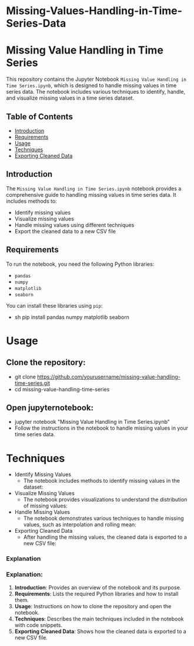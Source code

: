 # Missing-Values-Handling-in-Time-Series-Data
# Missing Value Handling in Time Series

This repository contains the Jupyter Notebook `Missing Value Handling in Time Series.ipynb`, which is designed to handle missing values in time series data. The notebook includes various techniques to identify, handle, and visualize missing values in a time series dataset.

## Table of Contents

- [Introduction](#introduction)
- [Requirements](#requirements)
- [Usage](#usage)
- [Techniques](#techniques)
- [Exporting Cleaned Data](#exporting-cleaned-data)

## Introduction

The `Missing Value Handling in Time Series.ipynb` notebook provides a comprehensive guide to handling missing values in time series data. It includes methods to:
- Identify missing values
- Visualize missing values
- Handle missing values using different techniques
- Export the cleaned data to a new CSV file

## Requirements

To run the notebook, you need the following Python libraries:
- `pandas`
- `numpy`
- `matplotlib`
- `seaborn`

You can install these libraries using `pip`:

- sh
pip install pandas numpy matplotlib seaborn

# Usage
## Clone the repository:
- git clone https://github.com/yourusername/missing-value-handling-time-series.git
- cd missing-value-handling-time-series
## Open jupyternotebook:
- jupyter notebook "Missing Value Handling in Time Series.ipynb"
- Follow the instructions in the notebook to handle missing values in your time series data.

# Techniques
- Identify Missing Values
  * The notebook includes methods to identify missing values in the dataset:
- Visualize Missing Values
  * The notebook provides visualizations to understand the distribution of missing values:
- Handle Missing Values
  * The notebook demonstrates various techniques to handle missing values, such as interpolation and rolling mean:
- Exporting Cleaned Data
  * After handling the missing values, the cleaned data is exported to a new CSV file:


 ### Explanation
 
### Explanation:
1. **Introduction**: Provides an overview of the notebook and its purpose.
2. **Requirements**: Lists the required Python libraries and how to install them.
3. **Usage**: Instructions on how to clone the repository and open the notebook.
4. **Techniques**: Describes the main techniques included in the notebook with code snippets.
5. **Exporting Cleaned Data**: Shows how the cleaned data is exported to a new CSV file.
